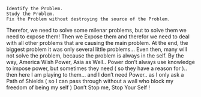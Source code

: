     Identify the Problem. 
    Study the Problem.
    Fix the Problem without destroying the source of the Problem. 

Therefor, we need to solve some milenar problems, but to solve them we need to expose them! Then we Expose them and therefor we need to deal with all other problems that are causing the main problem. At the end,  the biggest problem it was only several little problems... Even then, many will not solve the problem, because the problem is always in the self. By the way, America Wish Power, Asia as Well.. Power don’t always use knowledge to impose power, but sometimes they need ( so they have a reason for ).. then here I am playing to them... and I don’t need Power.. as I only ask a Path of Shields ( so I can pass through without a wall who block my freedom of being my self ) 
Don’t Stop me, Stop Your Self ! 